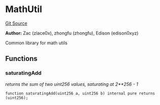 # MathUtil
[Git Source](https://github.com/suberra/funnel-contracts/blob/59c542a5eca5681850b213a7c7430da0cfa78c32/src/lib/MathUtil.sol)

**Author:**
Zac (zlace0x), zhongfu (zhongfu), Edison (edison0xyz)

Common library for math utils


## Functions
### saturatingAdd

*returns the sum of two uint256 values, saturating at 2**256 - 1*


```solidity
function saturatingAdd(uint256 a, uint256 b) internal pure returns (uint256);
```

